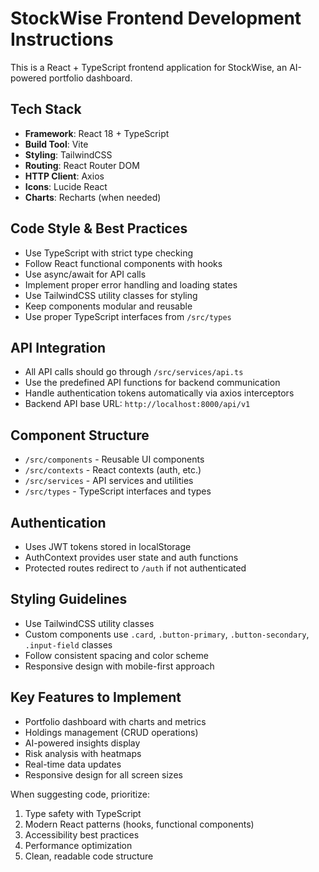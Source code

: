 <!-- Use this file to provide workspace-specific custom instructions to Copilot. For more details, visit https://code.visualstudio.com/docs/copilot/copilot-customization#_use-a-githubcopilotinstructionsmd-file -->

# StockWise Frontend Development Instructions

This is a React + TypeScript frontend application for StockWise, an AI-powered portfolio dashboard.

## Tech Stack

- **Framework**: React 18 + TypeScript
- **Build Tool**: Vite
- **Styling**: TailwindCSS
- **Routing**: React Router DOM
- **HTTP Client**: Axios
- **Icons**: Lucide React
- **Charts**: Recharts (when needed)

## Code Style & Best Practices

- Use TypeScript with strict type checking
- Follow React functional components with hooks
- Use async/await for API calls
- Implement proper error handling and loading states
- Use TailwindCSS utility classes for styling
- Keep components modular and reusable
- Use proper TypeScript interfaces from `/src/types`

## API Integration

- All API calls should go through `/src/services/api.ts`
- Use the predefined API functions for backend communication
- Handle authentication tokens automatically via axios interceptors
- Backend API base URL: `http://localhost:8000/api/v1`

## Component Structure

- `/src/components` - Reusable UI components
- `/src/contexts` - React contexts (auth, etc.)
- `/src/services` - API services and utilities
- `/src/types` - TypeScript interfaces and types

## Authentication

- Uses JWT tokens stored in localStorage
- AuthContext provides user state and auth functions
- Protected routes redirect to `/auth` if not authenticated

## Styling Guidelines

- Use TailwindCSS utility classes
- Custom components use `.card`, `.button-primary`, `.button-secondary`, `.input-field` classes
- Follow consistent spacing and color scheme
- Responsive design with mobile-first approach

## Key Features to Implement

- Portfolio dashboard with charts and metrics
- Holdings management (CRUD operations)
- AI-powered insights display
- Risk analysis with heatmaps
- Real-time data updates
- Responsive design for all screen sizes

When suggesting code, prioritize:

1. Type safety with TypeScript
2. Modern React patterns (hooks, functional components)
3. Accessibility best practices
4. Performance optimization
5. Clean, readable code structure
